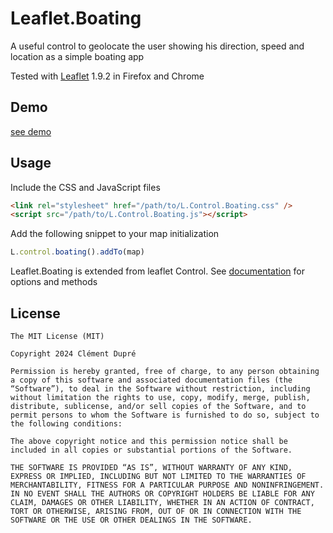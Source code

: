 # Leaflet.Boating

A useful control to geolocate the user showing his direction, speed and location as a simple boating app

Tested with [Leaflet](http://leafletjs.com/) 1.9.2 in Firefox and Chrome

## Demo

[see demo](https://cdupre.github.io/leaflet.boating/demo/)

## Usage

Include the CSS and JavaScript files
```html
<link rel="stylesheet" href="/path/to/L.Control.Boating.css" />
<script src="/path/to/L.Control.Boating.js"></script>
```
Add the following snippet to your map initialization
```js
L.control.boating().addTo(map)
```
Leaflet.Boating is extended from leaflet Control. See [documentation](https://leafletjs.com/reference.html#control) for options and methods

## License
```
The MIT License (MIT)

Copyright 2024 Clément Dupré

Permission is hereby granted, free of charge, to any person obtaining a copy of this software and associated documentation files (the “Software”), to deal in the Software without restriction, including without limitation the rights to use, copy, modify, merge, publish, distribute, sublicense, and/or sell copies of the Software, and to permit persons to whom the Software is furnished to do so, subject to the following conditions:

The above copyright notice and this permission notice shall be included in all copies or substantial portions of the Software.

THE SOFTWARE IS PROVIDED “AS IS”, WITHOUT WARRANTY OF ANY KIND, EXPRESS OR IMPLIED, INCLUDING BUT NOT LIMITED TO THE WARRANTIES OF MERCHANTABILITY, FITNESS FOR A PARTICULAR PURPOSE AND NONINFRINGEMENT. IN NO EVENT SHALL THE AUTHORS OR COPYRIGHT HOLDERS BE LIABLE FOR ANY CLAIM, DAMAGES OR OTHER LIABILITY, WHETHER IN AN ACTION OF CONTRACT, TORT OR OTHERWISE, ARISING FROM, OUT OF OR IN CONNECTION WITH THE SOFTWARE OR THE USE OR OTHER DEALINGS IN THE SOFTWARE.
```